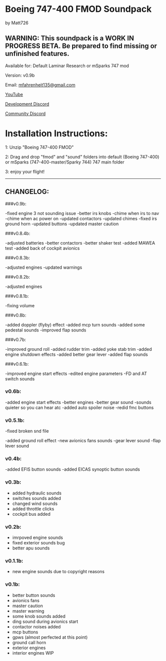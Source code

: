 # Boeing 747-400 FMOD Soundpack
by Matt726

## WARNING: This soundpack is a WORK IN PROGRESS BETA. Be prepared to find missing or unfinished features.

Available for: Default Laminar Research or mSparks 747 mod

Version: v0.9b

Email: mfahrenheit135@gmail.com

[YouTube](https://www.youtube.com/channel/UC6SJ3NetEv9x4p0vCE9Nwug)

[Development Discord](https://discord.gg/W4Uym2S)

[Community Discord](https://discord.gg/5DfsZH5)

# Installation Instructions:

1: Unzip "Boeing 747-400 FMOD"

2: Drag and drop "fmod" and "sound" folders into default (Boeing 747-400) or mSparks (747-400-master/Sparky 744) 747 main folder

3: enjoy your flight!

---
## CHANGELOG:
###v0.9b:

-fixed engine 3 not sounding issue
-better irs knobs
-chime when irs to nav
-chime when ac power on
-updated contactors
-updated chimes
-fixed irs ground horn
-updated buttons
-updated master caution

###v0.8.4b:

-adjusted batteries
-better contactors
-better shaker test
-added MAWEA test
-added back of cockpit avionics

###v0.8.3b:

-adjusted engines
-updated warnings

###v0.8.2b:

-adjusted engines

###v0.8.1b:

-fixing volume

###v0.8b:

-added doppler (flyby) effect
-added mcp turn sounds
-added some pedestal sounds
-improved flap sounds

###v0.7b:

-improved ground roll
-added rudder trim
-added yoke stab trim
-added engine shutdown effects
-added better gear lever
-added flap sounds

###v0.6.1b:

-improved engine start effects
-edited engine parameters
-FD and AT switch sounds

### v0.6b:

-added engine start effects
-better engines
-better gear sound
-sounds quieter so you can hear atc
-added auto spoiler noise
-redid fmc buttons

### v0.5.1b:

-fixed broken snd file

-added ground roll effect
-new avionics fans sounds
-gear lever sound
-flap lever sound

### v0.4b:

-added EFIS button sounds
-added EICAS synoptic button sounds

### v0.3b:

- added hydraulic sounds
- switches sounds added
- changed wind sounds
- added throttle clicks 
- cockpit bus added

### v0.2b:

- imrpoved engine sounds
- fixed exterior sounds bug
- better apu sounds

### v0.1.1b:
- new engine sounds due to copyright reasons

### v0.1b:
- better button sounds
- avionics fans
- master caution
- master warning
- some knob sounds added
- ding sound during avionics start
- contactor noises added
- mcp buttons
- gpws (almost perfected at this point)
- ground call horn
- exterior engines
- interior engines WIP
